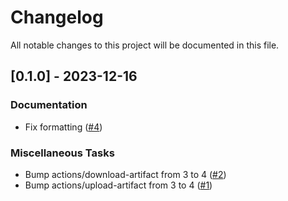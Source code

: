 # Changelog

All notable changes to this project will be documented in this file.

## [0.1.0] - 2023-12-16

### Documentation

- Fix formatting ([#4](https://github.com/jdidion/jd-test-repo/pull/4))

### Miscellaneous Tasks

- Bump actions/download-artifact from 3 to 4 ([#2](https://github.com/jdidion/jd-test-repo/pull/2))
- Bump actions/upload-artifact from 3 to 4 ([#1](https://github.com/jdidion/jd-test-repo/pull/1))

<!-- generated by git-cliff -->

